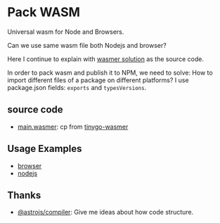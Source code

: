 # Pack WASM
Universal wasm for Node and Browsers.

Can we use same wasm file both Nodejs and browser?

Here I continue to explain with [wasmer solution](../../examples/wasmer/) as the source code.

In order to pack wasm and publish it to NPM, we need to solve: How to import different files of a package on different platforms? I use package.json fields: `exports` and `typesVersions`.

## source code
* [main.wasmer](./wasm/main.wasm): cp from [tinygo-wasmer](../../examples/tinygo-wasmer/main.wasm)

## Usage Examples

* [browser](../../examples/browser-using-wasm/README.md)
* [nodejs](../../examples/nodejs-using-wasm/README.md)

## Thanks

* [@astrojs/compiler](https://github.com/withastro/compiler/tree/main): Give me ideas about how code structure.